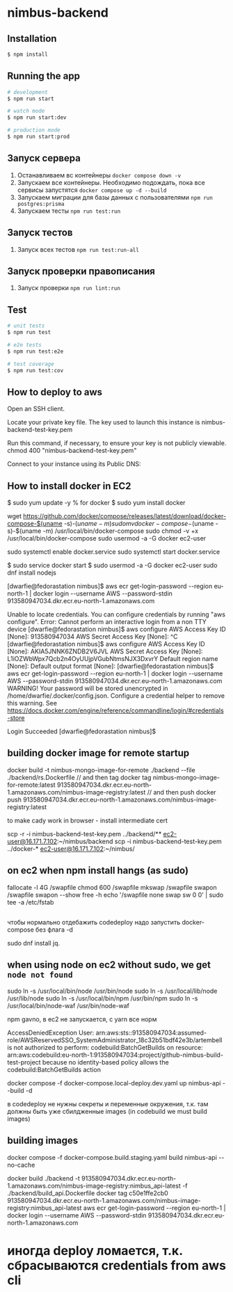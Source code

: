 # nimbus-backend

## Installation

```bash
$ npm install
```

## Running the app

```bash
# development
$ npm run start

# watch mode
$ npm run start:dev

# production mode
$ npm run start:prod
```

## Запуск сервера

1. Останавливаем вс контейнеры
`docker compose down -v`
2. Запускаем все контейнеры. Необходимо подождать, пока все сервисы запустятся
`docker compose up -d --build`
3. Запускаем миграции для базы данных с пользователями
`npm run postgres:prisma`
4. Запускаем тесты
`npm run test:run`

## Запуск тестов

1. Запуск всех тестов
`npm run test:run-all`

## Запуск проверки правописания

1. Запуск проверки
`npm run lint:run`



## Test

```bash
# unit tests
$ npm run test

# e2e tests
$ npm run test:e2e

# test coverage
$ npm run test:cov
```

## How to deploy to aws
Open an SSH client.

Locate your private key file. The key used to launch this instance is nimbus-backend-test-key.pem

Run this command, if necessary, to ensure your key is not publicly viewable.
 chmod 400 "nimbus-backend-test-key.pem"

Connect to your instance using its Public DNS:


## How to install docker in EC2
$ sudo yum update -y
% for docker
$ sudo yum install docker
<!-- for docker compose -->
wget https://github.com/docker/compose/releases/latest/download/docker-compose-$(uname -s)-$(uname -m) 
sudo mv docker-compose-$(uname -s)-$(uname -m) /usr/local/bin/docker-compose
sudo chmod -v +x /usr/local/bin/docker-compose
sudo usermod -a -G docker ec2-user

sudo systemctl enable docker.service
sudo systemctl start docker.service

$ sudo service docker start
$ sudo usermod -a -G docker ec2-user
sudo dnf install nodejs






[dwarfie@fedorastation nimbus]$ aws ecr get-login-password --region eu-north-1 | docker login --username AWS --password-stdin 913580947034.dkr.ecr.eu-north-1.amazonaws.com

Unable to locate credentials. You can configure credentials by running "aws configure".
Error: Cannot perform an interactive login from a non TTY device
[dwarfie@fedorastation nimbus]$ aws configure
AWS Access Key ID [None]: 913580947034
AWS Secret Access Key [None]: ^C
[dwarfie@fedorastation nimbus]$ aws configure
AWS Access Key ID [None]: AKIA5JNNK6ZNDB2V6JVL
AWS Secret Access Key [None]: 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
Default region name [None]: 
Default output format [None]: 
[dwarfie@fedorastation nimbus]$ aws ecr get-login-password --region eu-north-1 | docker login --username AWS --password-stdin 913580947034.dkr.ecr.eu-north-1.amazonaws.com
WARNING! Your password will be stored unencrypted in /home/dwarfie/.docker/config.json.
Configure a credential helper to remove this warning. See
https://docs.docker.com/engine/reference/commandline/login/#credentials-store

Login Succeeded
[dwarfie@fedorastation nimbus]$ 




## building docker image for remote startup
docker build -t nimbus-mongo-image-for-remote ./backend --file ./backend/rs.Dockerfile 
// and then tag
docker tag nimbus-mongo-image-for-remote:latest 913580947034.dkr.ecr.eu-north-1.amazonaws.com/nimbus-image-registry:latest
// and then push
docker push 913580947034.dkr.ecr.eu-north-1.amazonaws.com/nimbus-image-registry:latest



to make cady work in browser - install intermediate cert




scp -r -i nimbus-backend-test-key.pem ../backend/** ec2-user@16.171.7.102:~/nimbus/backend
scp -i nimbus-backend-test-key.pem ../docker-* ec2-user@16.171.7.102:~/nimbus/

## on ec2 when npm install hangs (as sudo)
fallocate -l 4G /swapfile
chmod 600 /swapfile
mkswap  /swapfile
swapon /swapfile
swapon  --show
free -h
echo '/swapfile none swap sw 0 0' | sudo tee -a /etc/fstab



##
чтобы нормально отдебажить codedeploy надо запустить docker-compose без флага -d


sudo dnf install jq.



## when using node on ec2 without sudo, we get `node not found`
sudo ln -s /usr/local/bin/node /usr/bin/node
sudo ln -s /usr/local/lib/node /usr/lib/node
sudo ln -s /usr/local/bin/npm /usr/bin/npm
sudo ln -s /usr/local/bin/node-waf /usr/bin/node-waf


npm gavno, в ес2 не запускается, с yarn все норм

AccessDeniedException
User: arn:aws:sts::913580947034:assumed-role/AWSReservedSSO_SystemAdministrator_18c32b51bdf42e3b/artembell is not authorized to perform: codebuild:BatchGetBuilds on resource: arn:aws:codebuild:eu-north-1:913580947034:project/github-nimbus-build-test-project because no identity-based policy allows the codebuild:BatchGetBuilds action


docker compose -f docker-compose.local-deploy.dev.yaml up nimbus-api --build -d


в codedeploy не нужны секреты и переменные окружения, т.к. там должны быть уже сбилдженные images (in codebuild we must build images)


## building images
docker compose -f docker-compose.build.staging.yaml build nimbus-api --no-cache

docker build ./backend -t 913580947034.dkr.ecr.eu-north-1.amazonaws.com/nimbus-image-registry:nimbus_api-latest -f ./backend/build_api.Dockerfile
docker tag c50e1ffe2cb0 913580947034.dkr.ecr.eu-north-1.amazonaws.com/nimbus-image-registry:nimbus_api-latest
aws ecr get-login-password --region eu-north-1 | docker login --username AWS --password-stdin 913580947034.dkr.ecr.eu-north-1.amazonaws.com


# иногда deploy ломается, т.к. сбрасываются credentials from aws cli
